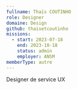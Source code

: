```yaml
---
fullname: Thaïs COUTINHO
role: Designer
domaine: Design
github: thaisetcoutinho
missions:
  - start: 2023-07-18
    end: 2023-10-18
    status: admin
    employer: ANSM
memberType: autre
---
```


Designer de service UX
